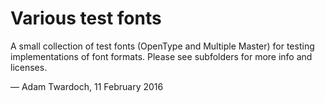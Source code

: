 # Various test fonts

A small collection of test fonts (OpenType and Multiple Master) for testing implementations of font formats. Please see subfolders for more info and licenses. 

— Adam Twardoch, 11 February 2016
